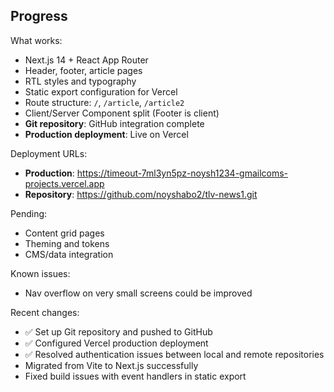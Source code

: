 ## Progress

What works:
- Next.js 14 + React App Router
- Header, footer, article pages
- RTL styles and typography
- Static export configuration for Vercel
- Route structure: `/`, `/article`, `/article2`
- Client/Server Component split (Footer is client)
- **Git repository**: GitHub integration complete
- **Production deployment**: Live on Vercel

Deployment URLs:
- **Production**: https://timeout-7ml3yn5pz-noysh1234-gmailcoms-projects.vercel.app
- **Repository**: https://github.com/noyshabo2/tlv-news1.git

Pending:
- Content grid pages
- Theming and tokens
- CMS/data integration

Known issues:
- Nav overflow on very small screens could be improved

Recent changes:
- ✅ Set up Git repository and pushed to GitHub
- ✅ Configured Vercel production deployment
- ✅ Resolved authentication issues between local and remote repositories
- Migrated from Vite to Next.js successfully
- Fixed build issues with event handlers in static export


